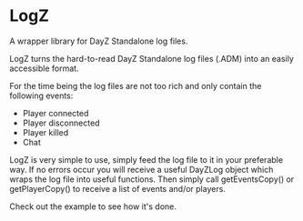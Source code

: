 # LogZ
A wrapper library for DayZ Standalone log files.

LogZ turns the hard-to-read DayZ Standalone log files (.ADM) into an easily accessible format.

For the time being the log files are not too rich and only contain the following events:
* Player connected
* Player disconnected
* Player killed
* Chat

LogZ is very simple to use, simply feed the log file to it in your preferable way. If no errors occur you will receive a useful
DayZLog object which wraps the log file into useful functions. Then simply call getEventsCopy() or getPlayerCopy() to receive a list
of events and/or players.

Check out the example to see how it's done.
